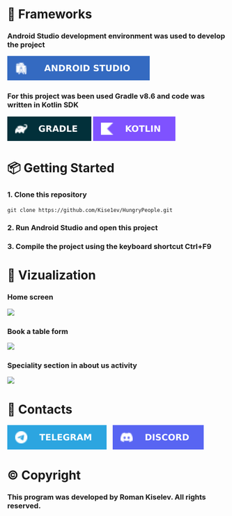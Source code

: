 <h1>🔨 Frameworks</h1>
<p>
    <h3>Android Studio development environment was used to develop the project</h3>
    <a href="https://developer.android.com/studio"><img src="https://github.com/Kise1ev/Kise1ev/blob/master/Icons/AndroidStudio-Square.svg"/></a>
    <h3>For this project was been used Gradle v8.6 and code was written in Kotlin SDK</h3>
    <a href="https://gradle.org/"><img src="https://github.com/Kise1ev/Kise1ev/blob/master/Icons/Gradle-Square.svg"/></a>
    <a href="https://kotlinlang.org/"><img src="https://github.com/Kise1ev/Kise1ev/blob/master/Icons/Kotlin-Square.svg"/></a>
</p>

<h1>📦 Getting Started</h1>
<h3>1. Clone this repository</h3>
<code>git clone https://github.com/Kise1ev/HungryPeople.git</code>
<h3>2. Run Android Studio and open this project</h3>
<h3>3. Compile the project using the keyboard shortcut Ctrl+F9</h3>

<h1>🎨 Vizualization</h1>
<h3>Home screen</h3>
<img src="https://github.com/Kise1ev/HungryPeople/tree/master/examples/home_screen.png"/>
<h3>Book a table form</h3>
<img src="https://github.com/Kise1ev/HungryPeople/tree/master/examples/book_a_table_form.png"/>
<h3>Speciality section in about us activity</h3>
<img src="https://github.com/Kise1ev/HungryPeople/tree/master/examples/speciality_section.png"/>

<h1>💬 Contacts</h1>
<p>
    <a href="https://t.me/kisxlka"><img src="https://github.com/Kise1ev/Kise1ev/blob/master/Icons/Telegram-Square.svg" style="margin-right: 10px;"/></a>
    <a href="https://discordapp.com/users/1013231151177023559"><img src="https://github.com/Kise1ev/Kise1ev/blob/master/Icons/Discord-Square.svg" style="margin-right: 10px;"/></a>
</p>

<h1>©️ Copyright</h1>
<h3>This program was developed by Roman Kiselev. All rights reserved.</h3>